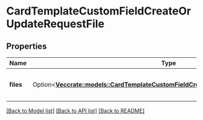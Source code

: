 # CardTemplateCustomFieldCreateOrUpdateRequestFile

## Properties

Name | Type | Description | Notes
------------ | ------------- | ------------- | -------------
**files** | Option<[**Vec<crate::models::CardTemplateCustomFieldCreateOrUpdateRequestFileFilesInner>**](CardTemplateCustomFieldCreateOrUpdateRequestFile_files_inner.md)> | A list of the files for the custom field. | [optional]

[[Back to Model list]](../README.md#documentation-for-models) [[Back to API list]](../README.md#documentation-for-api-endpoints) [[Back to README]](../README.md)


